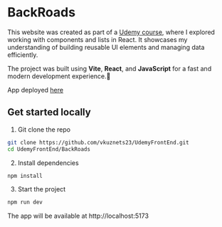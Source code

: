 # BackRoads
This website was created as part of a [Udemy course](https://www.udemy.com/course/react-tutorial-and-projects-course), where I explored working with components and lists in React. It showcases my understanding of building reusable UI elements and managing data efficiently.

The project was built using **Vite**, **React**, and **JavaScript** for a fast and modern development experience.🚀

App deployed [here](https://elaborate-tartufo-5e2355.netlify.app/)

## Get started locally
1. Git clone the repo
``` bash
git clone https://github.com/vkuznets23/UdemyFrontEnd.git
cd UdemyFrontEnd/BackRoads
```

2. Install dependencies
``` bash
npm install
```
3. Start the project
``` bash
npm run dev
```
The app will be available at http://localhost:5173
